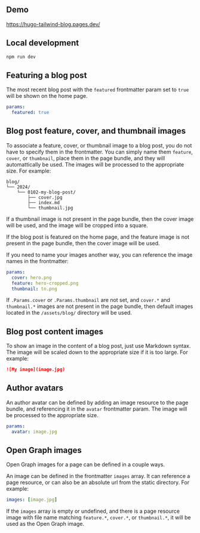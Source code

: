 ## Demo

https://hugo-tailwind-blog.pages.dev/

## Local development

```bash
npm run dev
```

## Featuring a blog post

The most recent blog post with the `featured` frontmatter param set to `true`
will be shown on the home page.

```yaml
params:
  featured: true
```

## Blog post feature, cover, and thumbnail images

To associate a feature, cover, or thumbnail image to a blog post, you do not
have to specify them in the frontmatter. You can simply name them `feature`,
`cover`, or `thumbnail`, place them in the page bundle, and they will
automattically be used. The images will be processed to the appropriate size.
For example:

```text
blog/
└── 2024/
    └── 0102-my-blog-post/
        ├── cover.jpg
        ├── index.md
        └── thumbnail.jpg
```

If a thumbnail image is not present in the page bundle, then the cover image
will be used, and the image will be cropped into a square.

If the blog post is featured on the home page, and the feature image is not
present in the page bundle, then the cover image will be used.

If you need to name your images another way, you can reference the image names
in the frontmatter:

```yaml
params:
  cover: hero.png
  feature: hero-cropped.png
  thumbnail: tn.png
```

If `.Params.cover` or `.Params.thumbnail` are not set, and `cover.*` and
`thumbnail.*` images are not present in the page bundle, then default images
located in the `/assets/blog/` directory will be used.

## Blog post content images

To show an image in the content of a blog post, just use Markdown syntax. The
image will be scaled down to the appropriate size if it is too large. For
example:

```markdown
![My image](image.jpg)
```

## Author avatars

An author avatar can be defined by adding an image resource to the page bundle,
and referencing it in the `avatar` frontmatter param. The image will be
processed to the appropriate size.

```yaml
params:
  avatar: image.jpg
```

## Open Graph images

Open Graph images for a page can be defined in a couple ways.

An image can be defined in the frontmatter `images` array. It can reference a
page resource, or can also be an absolute url from the static directory. For
example:

```yaml
images: [image.jpg]
```

If the `images` array is empty or undefined, and there is a page resource image
with file name matching `feature.*`, `cover.*`, or `thumbnail.*`, it will be
used as the Open Graph image.
